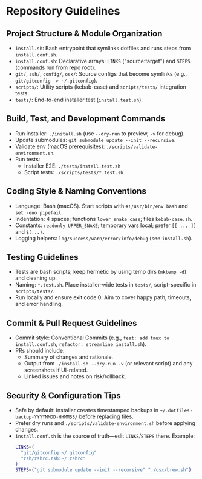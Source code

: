 # Repository Guidelines

## Project Structure & Module Organization
- `install.sh`: Bash entrypoint that symlinks dotfiles and runs steps from `install.conf.sh`.
- `install.conf.sh`: Declarative arrays: `LINKS` ("source:target") and `STEPS` (commands run from repo root).
- `git/`, `zsh/`, `config/`, `osx/`: Source configs that become symlinks (e.g., `git/gitconfig -> ~/.gitconfig`).
- `scripts/`: Utility scripts (kebab-case) and `scripts/tests/` integration tests.
- `tests/`: End-to-end installer test (`install.test.sh`).

## Build, Test, and Development Commands
- Run installer: `./install.sh` (use `--dry-run` to preview, `-v` for debug).
- Update submodules: `git submodule update --init --recursive`.
- Validate env (macOS prerequisites): `./scripts/validate-environment.sh`.
- Run tests:
  - Installer E2E: `./tests/install.test.sh`
  - Script tests: `./scripts/tests/*.test.sh`

## Coding Style & Naming Conventions
- Language: Bash (macOS). Start scripts with `#!/usr/bin/env bash` and `set -euo pipefail`.
- Indentation: 4 spaces; functions `lower_snake_case`; files `kebab-case.sh`.
- Constants: `readonly UPPER_SNAKE`; temporary vars local; prefer `[[ ... ]]` and `$(...)`.
- Logging helpers: `log/success/warn/error/info/debug` (see `install.sh`).

## Testing Guidelines
- Tests are bash scripts; keep hermetic by using temp dirs (`mktemp -d`) and cleaning up.
- Naming: `*.test.sh`. Place installer-wide tests in `tests/`, script-specific in `scripts/tests/`.
- Run locally and ensure exit code 0. Aim to cover happy path, timeouts, and error handling.

## Commit & Pull Request Guidelines
- Commit style: Conventional Commits (e.g., `feat: add tmux to install.conf.sh`, `refactor: streamline install.sh`).
- PRs should include:
  - Summary of changes and rationale.
  - Output from `./install.sh --dry-run -v` (or relevant script) and any screenshots if UI-related.
  - Linked issues and notes on risk/rollback.

## Security & Configuration Tips
- Safe by default: installer creates timestamped backups in `~/.dotfiles-backup-YYYYMMDD-HHMMSS/` before replacing files.
- Prefer dry runs and `./scripts/validate-environment.sh` before applying changes.
- `install.conf.sh` is the source of truth—edit `LINKS`/`STEPS` there. Example:
  ```bash
  LINKS=(
    "git/gitconfig:~/.gitconfig"
    "zsh/zshrc.zsh:~/.zshrc"
  )
  STEPS=("git submodule update --init --recursive" "./osx/brew.sh")
  ```
